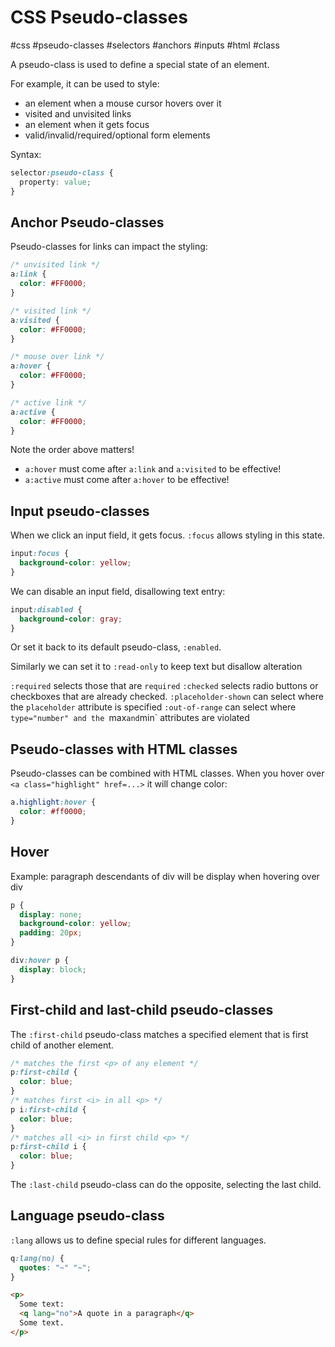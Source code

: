 # CSS Pseudo-classes
#css #pseudo-classes #selectors #anchors #inputs #html #class

A pseudo-class is used to define a special state of an element.

For example, it can be used to style:
- an element when a mouse cursor hovers over it 
- visited and unvisited links
- an element when it gets focus
- valid/invalid/required/optional form elements

Syntax:
```css
selector:pseudo-class {
  property: value;
}
```

## Anchor Pseudo-classes

Pseudo-classes for links can impact the styling:
```css
/* unvisited link */
a:link {
  color: #FF0000;
}

/* visited link */
a:visited {
  color: #FF0000;
}

/* mouse over link */
a:hover {
  color: #FF0000;
}

/* active link */
a:active {
  color: #FF0000;
}
```
Note the order above matters! 
- `a:hover` must come after `a:link` and `a:visited` to be effective!
- `a:active` must come after `a:hover` to be effective!

## Input pseudo-classes

When we click an input field, it gets focus.
`:focus` allows styling in this state.
```css
input:focus {
  background-color: yellow;
}
```

We can disable an input field, disallowing text entry:
```css
input:disabled {
  background-color: gray;
}
```
Or set it back to its default pseudo-class, `:enabled`.

Similarly we can set it to `:read-only` to keep text but disallow alteration

`:required` selects those that are `required`
`:checked` selects radio buttons or checkboxes that are already checked.
`:placeholder-shown` can select where the `placeholder` attribute is specified
`:out-of-range` can select where `type="number" and the `max` and `min` attributes are violated

## Pseudo-classes with HTML classes

Pseudo-classes can be combined with HTML classes.
When you hover over `<a class="highlight" href=...>` it will change color:
```css
a.highlight:hover {
  color: #ff0000;
}
```

## Hover

Example: paragraph descendants of div will be display when hovering over div
```css
p {
  display: none;
  background-color: yellow;
  padding: 20px;
}

div:hover p {
  display: block;
}
```


## First-child and last-child pseudo-classes

The `:first-child` pseudo-class matches a specified element that is first
child of another element.

```css
/* matches the first <p> of any element */
p:first-child {
  color: blue;
}
/* matches first <i> in all <p> */
p i:first-child {
  color: blue;
}
/* matches all <i> in first child <p> */
p:first-child i {
  color: blue;
}
```

The `:last-child` pseudo-class can do the opposite, selecting the last child.

## Language pseudo-class

`:lang` allows us to define special rules for different languages.
```css
q:lang(no) {
  quotes: "~" "~";
}
```
```html
<p>
  Some text:
  <q lang="no">A quote in a paragraph</q>
  Some text.
</p>
```
